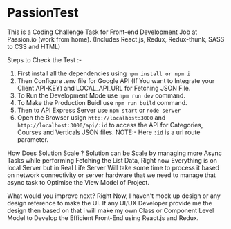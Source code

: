 # PassionTest
This is a Coding Challenge Task for Front-end Development Job at Passion.io (work from home).
(Includes React.js, Redux, Redux-thunk, SASS to CSS and HTML)

Steps to Check the Test :-

1) First install all the dependencies using `npm install or npm i `
2) Then Configure .env file for Google API (If You want to Integrate your Client API-KEY) and LOCAL_API_URL for Fetching JSON File.
3) To Run the Development Mode use `npm run dev` command.
4) To Make the Production Buidl use `npm run build` command.
5) Then to API Express Server use `npm start` or `node server`
6) Open the Browser usign `http://localhost:3000` and `http://localhost:3000/api/:id` to access the API for Categories, Courses and Verticals JSON files.  NOTE:- Here `:id` is a url route parameter. 

How Does Solution Scale ?
Solution can be Scale by managing more Async Tasks while performing Fetching the List Data, Right now Everything is on local Server but in Real Life Server Will take some time to process it based on network connectivity or server hardware that we need to manage that async task to Optimise the View Model of Project.

What would you improve next?
Right Now, I haven't mock up design or any design reference to make the UI. If any UI/UX Developer provide me the design then based on that i will make my own Class or Component Level Model to Develop the Efficient Front-End using React.js and Redux.



